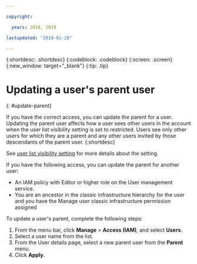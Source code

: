 ```yaml
---

copyright:

  years: 2018, 2019

lastupdated: "2019-01-28"

---
```


{:shortdesc: .shortdesc}
{:codeblock: .codeblock}
{:screen: .screen}
{:new_window: target="_blank"}
{:tip: .tip}

# Updating a user's parent user
{: #update-parent}

If you have the correct access, you can update the parent for a user. Updating the parent user affects how a user sees other users in the account when the user list visibility setting is set to restricted. Users see only other users for which they are a parent and any other users invited by those descendants of the parent user.
{:shortdesc}

See [user list visibility setting](/docs/iam?topic=iam-userlistview#userlistview) for more details about the setting. 

If you have the following access, you can update the parent for another user:

* An IAM policy with Editor or higher role on the User management service.
* You are an ancestor in the classic infrastructure hierarchy for the user and you have the Manage user classic infrastructure permission assigned


To update a user's parent, complete the following steps:

1. From the menu bar, click **Manage** &gt; **Access (IAM)**, and select **Users**.  
2. Select a user name from the list.
3. From the User details page, select a new parent user from the **Parent** menu.
4. Click **Apply**.
